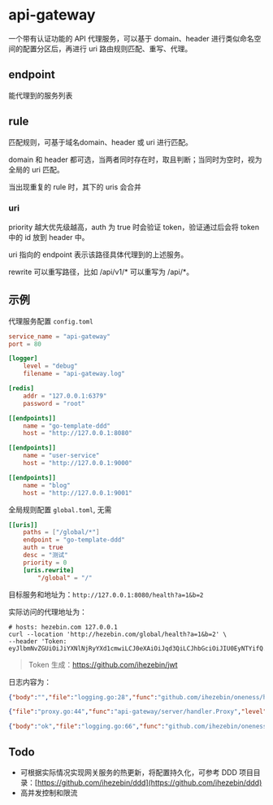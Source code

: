 # api-gateway

一个带有认证功能的 API 代理服务，可以基于 domain、header 进行类似命名空间的配置分区后，再进行 uri 路由规则匹配、重写、代理。

## endpoint
能代理到的服务列表

## rule
匹配规则，可基于域名domain、header 或 uri 进行匹配。

domain 和 header 都可选，当两者同时存在时，取且判断；当同时为空时，视为全局的 uri 匹配。

当出现重复的 rule 时，其下的 uris 会合并

### uri
priority 越大优先级越高，auth 为 true 时会验证 token，验证通过后会将 token 中的 id 放到 header 中。

uri 指向的 endpoint 表示该路径具体代理到的上述服务。

rewrite 可以重写路径，比如 /api/v1/* 可以重写为 /api/*。

## 示例
代理服务配置 `config.toml`
```toml
service_name = "api-gateway"
port = 80

[logger]
    level = "debug"
    filename = "api-gateway.log"

[redis]
    addr = "127.0.0.1:6379"
    password = "root"

[[endpoints]]
    name = "go-template-ddd"
    host = "http://127.0.0.1:8080"

[[endpoints]]
    name = "user-service"
    host = "http://127.0.0.1:9000"

[[endpoints]]
    name = "blog"
    host = "http://127.0.0.1:9001"
```

全局规则配置 `global.toml`, 无需
```toml
[[uris]]
    paths = ["/global/*"]
    endpoint = "go-template-ddd"
    auth = true
    desc = "测试"
    priority = 0
    [uris.rewrite]
        "/global" = "/"
```

目标服务和地址为：`http://127.0.0.1:8080/health?a=1&b=2`

实际访问的代理地址为：
```shell
# hosts: hezebin.com 127.0.0.1
curl --location 'http://hezebin.com/global/health?a=1&b=2' \
--header 'Token: eyJlbmNvZGUiOiJiYXNlNjRyYXd1cmwiLCJ0eXAiOiJqd3QiLCJhbGciOiJIU0EyNTYifQ.eyJpc3N1ZXIiOiJnaXRodWIuY29tL2loZXplYmluL2p3dCIsIm93bmVyIjoiaGV6ZWJpbiIsInB1cnBvc2UiOiJhdXRoZW50aWNhdGlvbiIsImlzc3VlZF9hdCI6IjIwMjQtMDQtMTZUMTU6MTA6MjUuMzgzNjExKzA4OjAwIiwiZXhwaXJlIjozMDAwMDAwMDAwMCwiZXh0ZXJuYWwiOnsia2V5IjoidmFsdWUifX0.8c7YT36gDAcNESdOE318AkzTsvsRxXGcMEOYoq2OzmQ'
```
> Token 生成：https://github.com/ihezebin/jwt

日志内容为：
```json
{"body":"","file":"logging.go:28","func":"github.com/ihezebin/oneness/httpserver/middleware.LoggingRequest.func1","level":"info","method":"GET","msg":"incoming http request","remote":"127.0.0.1:62604","service":"api-gateway","time":"2024-04-16 15:33:54","timestamp":1713252834,"uri":"/global/health?a=1\u0026b=2"}

{"file":"proxy.go:44","func":"api-gateway/server/handler.Proxy","level":"info","msg":"GET [/global/health] => [/health]","service":"api-gateway","time":"2024-04-16 15:33:54","timestamp":1713252834}

{"body":"ok","file":"logging.go:66","func":"github.com/ihezebin/oneness/httpserver/middleware.LoggingResponse.func1","level":"info","msg":"outgoing http response","service":"api-gateway","status":"200 OK","time":"2024-04-16 15:33:54","timestamp":1713252834}
```

## Todo
- 可根据实际情况实现网关服务的热更新，将配置持久化，可参考 DDD 项目目录：[https://github.com/ihezebin/ddd](https://github.com/ihezebin/ddd)
- 高并发控制和限流